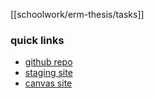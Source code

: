 [[schoolwork/erm-thesis/tasks]]

### quick links

- [github repo](https://github.com/18kimn/imf_loans/tree/staging)
- [staging site](https://imfdispossession.info/)
- [canvas site](https://yale.instructure.com/courses/68301)
